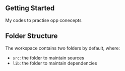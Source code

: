 ## Getting Started
My codes to practise opp conecepts

## Folder Structure

The workspace contains two folders by default, where:

- `src`: the folder to maintain sources
- `lib`: the folder to maintain dependencies

